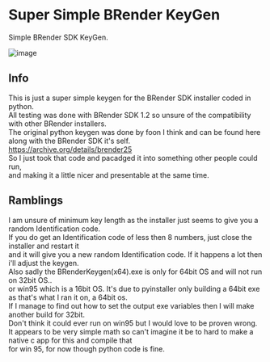 # Super Simple BRender KeyGen
Simple BRender SDK KeyGen.

![image](https://user-images.githubusercontent.com/26048525/149608517-f97e07c5-8b65-4b86-a724-4aba68244275.png)

## Info
This is just a super simple keygen for the BRender SDK installer coded in python.<br>
All testing was done with BRender SDK 1.2 so unsure of the compatibility with other BRender installers.<br>
The original python keygen was done by foon I think and can be found here along with the BRender SDK it's self.<br>
https://archive.org/details/brender25<br>
So I just took that code and pacadged it into something other people could run, <br>
and making it a little nicer and presentable at the same time.<br>

## Ramblings
I am unsure of minimum key length as the installer just seems to give you a random Identification code.<br>
If you do get an Identification code of less then 8 numbers, just close the installer and restart it<br>
and it will give you a new random Identification code. If it happens a lot then i'll adjust the keygen.<br>
Also sadly the BRenderKeygen(x64).exe is only for 64bit OS and will not run on 32bit OS..<br>
or win95 which is a 16bit OS. It's due to pyinstaller only building a 64bit exe as that's what I ran it on, a 64bit os.<br>
If I manage to find out how to set the output exe variables then I will make another build for 32bit.<br>
Don't think it could ever run on win95 but I would love to be proven wrong.<br>
It appears to be very simple math so can't imagine it be to hard to make a native c app for this and compile that<br>
for win 95, for now though python code is fine.<br>
